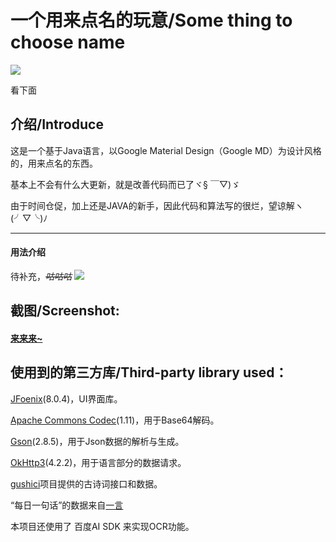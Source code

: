 # 一个用来点名的玩意/Some thing to choose name

![ ](https://github.com/eatenid/dogename/raw/master/top.png "哟嚯！")

看下面


## 介绍/Introduce
这是一个基于Java语言，以Google Material Design（Google MD）为设计风格的，用来点名的东西。

基本上不会有什么大更新，就是改善代码而已了ヾ§ ￣▽)ゞ

由于时间仓促，加上还是JAVA的新手，因此代码和算法写的很烂，望谅解ヽ(╯▽╰)ﾉ

------------


#### 用法介绍
待补充，*~~咕咕咕~~*
![ ](https://github.com/eatenid/dogename/raw/master/gugu.jpg "咕咕")

## 截图/Screenshot:

#### [来来来~](https://github.com/eatenid/dogename/blob/master/you-want.md "我要康康")


## 使用到的第三方库/Third-party library used：

[JFoenix](https://github.com/jfoenixadmin/JFoenix "JFoenix")(8.0.4)，UI界面库。

[Apache Commons Codec](http://commons.apache.org/proper/commons-codec/ "Apache Commons Codec")(1.11)，用于Base64解码。

[Gson](https://github.com/google/gson "Gson")(2.8.5)，用于Json数据的解析与生成。

[OkHttp3](https://github.com/square/okhttp "OkHttp")(4.2.2)，用于语言部分的数据请求。

[gushici](https://github.com/xenv/gushici/ "古诗词")项目提供的古诗词接口和数据。

“每日一句话”的数据来自[一言](https://hitokoto.cn/ "一言")

本项目还使用了 百度AI SDK 来实现OCR功能。
